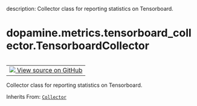 description: Collector class for reporting statistics on Tensorboard.

<div itemscope itemtype="http://developers.google.com/ReferenceObject">
<meta itemprop="name" content="dopamine.metrics.tensorboard_collector.TensorboardCollector" />
<meta itemprop="path" content="Stable" />
</div>

# dopamine.metrics.tensorboard_collector.TensorboardCollector

<!-- Insert buttons and diff -->

<table class="tfo-notebook-buttons tfo-api nocontent" align="left">
<td>
  <a target="_blank" href="https://github.com/google/dopamine/tree/master/dopamine/metrics/tensorboard_collector.py#L22-L46">
    <img src="https://www.tensorflow.org/images/GitHub-Mark-32px.png" />
    View source on GitHub
  </a>
</td>
</table>



Collector class for reporting statistics on Tensorboard.

Inherits From: [`Collector`](../../../dopamine/metrics/collector/Collector.md)

<!-- Placeholder for "Used in" -->


